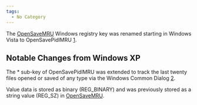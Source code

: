 ```yaml
---
tags:
  - No Category
---
```

The [OpenSaveMRU](opensavemru.md) Windows registry key was
renamed starting in Windows Vista to OpenSavePidlMRU
[1](http://www.forensicmag.com/articles/2012/04/windows-7-registry-forensics-part-4).

## Notable Changes from Windows XP

The \* sub-key of OpenSavePidlMRU was extended to track the last twenty
files opened or saved of any type via the Windows Common Dialog
[2](http://computer-forensics.sans.org/blog/2010/04/02/openrunsavemru-lastvisitedmru).

Value data is stored as binary (REG_BINARY) and was previously stored as
a string value (REG_SZ) in [OpenSaveMRU](opensavemru.md).